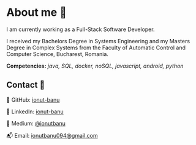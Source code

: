 # **About me :speech_balloon:**

I am currently working as a Full-Stack Software Developer. 

I received my Bachelors Degree in Systems Engineering and my Masters Degree in Complex Systems from the Faculty of Automatic Control and Computer Science, Bucharest, Romania.

**Competencies:** *java, SQL, docker, noSQL, javascript, android, python*

## **Contact** 🎣

🦊 GitHub: [ionut-banu](https://github.com/ionut-banu)

👔 LinkedIn: [ionut-banu](https://www.linkedin.com/in/ionut-banu-929772120)

📓 Medium: [@ionutbanu](https://ionutbanu.medium.com/)

📬 Email: [ionutbanu094@gmail.com](mailto:ionutbanu094@gmail.com)


<!--
**ionut-banu/ionut-banu** is a ✨ _special_ ✨ repository because its `README.md` (this file) appears on your GitHub profile.

Here are some ideas to get you started:

- 🔭 I’m currently working on ...
- 🌱 I’m currently learning ...
- 👯 I’m looking to collaborate on ...
- 🤔 I’m looking for help with ...
- 💬 Ask me about ...
- 📫 How to reach me: ...
- 😄 Pronouns: ...
- ⚡ Fun fact: ...


🌐 Website: [gmihaila.github.io](https://gmihaila.github.io/)

👤 Schedule meeting: [calendly.com/georgemihaila](https://calendly.com/georgemihaila)
-->

